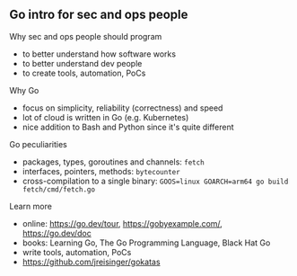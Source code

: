 Go intro for sec and ops people
-------------------------------

Why sec and ops people should program

* to better understand how software works
* to better understand dev people
* to create tools, automation, PoCs

Why Go

* focus on simplicity, reliability (correctness) and speed
* lot of cloud is written in Go (e.g. Kubernetes)
* nice addition to Bash and Python since it's quite different

Go peculiarities

* packages, types, goroutines and channels: `fetch`
* interfaces, pointers, methods: `bytecounter`
* cross-compilation to a single binary: `GOOS=linux GOARCH=arm64 go build fetch/cmd/fetch.go`

Learn more

* online: https://go.dev/tour, https://gobyexample.com/, https://go.dev/doc
* books: Learning Go, The Go Programming Language, Black Hat Go
* write tools, automation, PoCs
* https://github.com/jreisinger/gokatas
